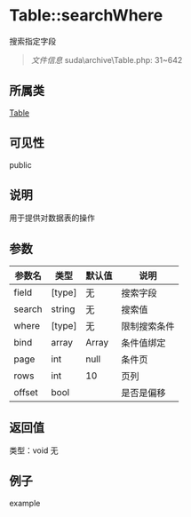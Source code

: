 # Table::searchWhere
搜索指定字段
> *文件信息* suda\archive\Table.php: 31~642
## 所属类 

[Table](../Table.md)

## 可见性

  public  
## 说明


用于提供对数据表的操作


## 参数

| 参数名 | 类型 | 默认值 | 说明 |
|--------|-----|-------|-------|
| field |  [type] | 无 |  搜索字段 |
| search |  string | 无 |  搜索值 |
| where |  [type] | 无 |  限制搜索条件 |
| bind |  array | Array |  条件值绑定 |
| page |  int | null |  条件页 |
| rows |  int | 10 |  页列 |
| offset |  bool |  |  是否是偏移 |

## 返回值
类型：void
无

## 例子

example
